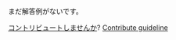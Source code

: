 
まだ解答例がないです。

[コントリビュートしませんか](https://github.com/BFEdev/BFE.dev-solutions/blob/main/problem/implement-immutability-helper_ja.md)?  [Contribute guideline](https://github.com/BFEdev/BFE.dev-solutions#how-to-contribute)

